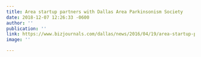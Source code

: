 ```yaml
---
title: Area startup partners with Dallas Area Parkinsonism Society
date: 2018-12-07 12:26:33 -0600
author: ''
publication: ''
link: https://www.bizjournals.com/dallas/news/2016/04/19/area-startup-partners-with-dallas-area.html
image: ''

---
```

